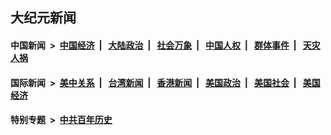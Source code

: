 ## 大纪元新闻

#### 中国新闻 &nbsp;>&nbsp; [中国经济](indexes/ncid283/README.md?08270845) &nbsp;| &nbsp; [大陆政治](indexes/ncid277/README.md?08270845) &nbsp;| &nbsp; [社会万象](indexes/ncid282/README.md?08270845) &nbsp;| &nbsp; [中国人权](indexes/ncid278/README.md?08270845) &nbsp;| &nbsp; [群体事件](indexes/ncid279/README.md?08270845) &nbsp;| &nbsp; [天灾人祸](indexes/ncid280/README.md?08270845)

#### 国际新闻 &nbsp;>&nbsp; [美中关系](indexes/nf1412576/README.md?08270845) &nbsp;| &nbsp; [台湾新闻](indexes/ncid1349361/README.md?08270845) &nbsp;| &nbsp; [香港新闻](indexes/ncid1349362/README.md?08270845) &nbsp;| &nbsp; [美国政治](indexes/ncid1078159/README.md?08270845) &nbsp;| &nbsp; [美国社会](indexes/ncid1078160/README.md?08270845) &nbsp;| &nbsp; [美国经济](indexes/ncid1078158/README.md?08270845)

#### 特别专题 &nbsp;>&nbsp; [中共百年历史](https://github.com/epoch-news/epoch-special/blob/master/README.md?08270845)  
